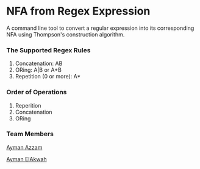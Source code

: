 # NFA from Regex Expression
A command line tool to convert a regular expression into its corresponding NFA using Thompson's construction algorithm.

### The Supported Regex Rules
1. Concatenation: AB
2. ORing: A|B or A+B
3. Repetition (0 or more): A*

### Order of Operations
1. Reperition
2. Concatenation
3. ORing

### Team Members
[Ayman Azzam](https://github.com/AymanAzzam)

[Ayman ElAkwah](https://github.com/aymanElakwah)
